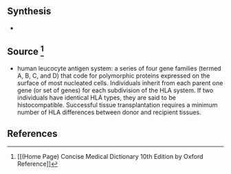 ## Synthesis
- 
## Source [^1]
- human leucocyte antigen system: a series of four gene families (termed A, B, C, and D) that code for polymorphic proteins expressed on the surface of most nucleated cells. Individuals inherit from each parent one gene (or set of genes) for each subdivision of the HLA system. If two individuals have identical HLA types, they are said to be histocompatible. Successful tissue transplantation requires a minimum number of HLA differences between donor and recipient tissues.
## References

[^1]: [[(Home Page) Concise Medical Dictionary 10th Edition by Oxford Reference]]